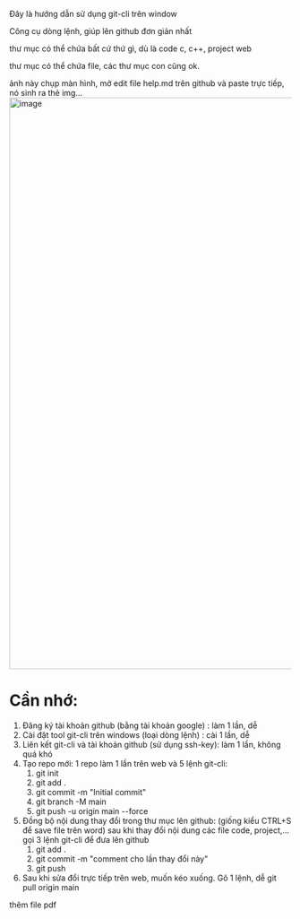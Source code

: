 Đây là hướng dẫn sử dụng git-cli trên window

Công cụ dòng lệnh, giúp lên github đơn giản nhất

thư mục có thể chứa bất cứ thứ gì, dù là code c, c++, project web

thư mục có thể chứa file, các thư mục con cũng ok.

ảnh này chụp màn hình, mở edit file help.md trên github và paste trực tiếp, nó sinh ra thẻ img...
<img width="2560" height="1020" alt="image" src="https://github.com/user-attachments/assets/94d3dea0-0734-46f3-bb3f-a5703abb2a9d" />

# Cần nhớ:

1. Đăng ký tài khoản github (bằng tài khoản google) : làm 1 lần, dễ
2. Cài đặt tool git-cli trên windows (loại dòng lệnh) : cài 1 lần, dễ
3. Liên kết git-cli và tài khoản github (sử dụng ssh-key): làm 1 lần, không quá khó
4. Tạo repo mới: 1 repo làm 1 lần trên web và 5 lệnh git-cli:
	1. git init
	2. git add .
	3. git commit -m "Initial commit"
	4. git branch -M main
	5. git push -u origin main --force
5. Đồng bộ nội dung thay đổi trong thư mục lên github: (giống kiểu CTRL+S để save file trên word)
   sau khi thay đổi nội dung các file code, project,… gọi 3 lệnh git-cli để đưa lên github
   1. git add .
   2. git commit -m "comment cho lần thay đổi này"
   3. git push
6. Sau khi sửa đổi trực tiếp trên web, muốn kéo xuống. Gõ 1 lệnh, dễ git pull origin main

thêm file pdf